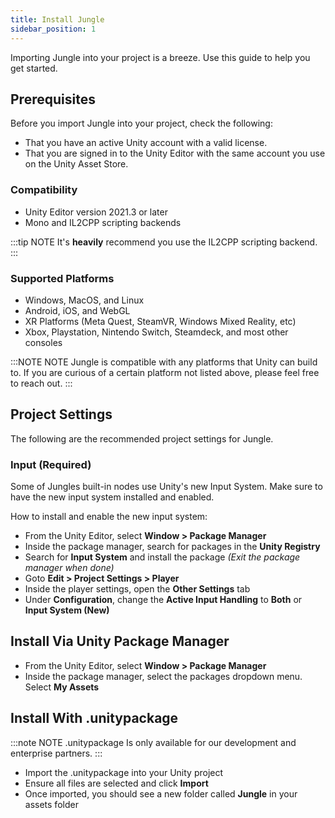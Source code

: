 ```yaml
---
title: Install Jungle
sidebar_position: 1
---
```


Importing Jungle into your project is a breeze. Use this guide to help you get started.

## Prerequisites

Before you import Jungle into your project, check the following:
- That you have an active Unity account with a valid license.
- That you are signed in to the Unity Editor with the same account you use on the Unity Asset Store.

### Compatibility

- Unity Editor version 2021.3 or later
- Mono and IL2CPP scripting backends

:::tip NOTE
It's **heavily** recommend you use the IL2CPP scripting backend.
:::

### Supported Platforms

- Windows, MacOS, and Linux
- Android, iOS, and WebGL
- XR Platforms (Meta Quest, SteamVR, Windows Mixed Reality, etc)
- Xbox, Playstation, Nintendo Switch, Steamdeck, and most other consoles

:::NOTE NOTE
Jungle is compatible with any platforms that Unity can build to. If you are curious of a certain platform not listed
above, please feel free to reach out.
:::

## Project Settings

The following are the recommended project settings for Jungle.

### Input (Required)

Some of Jungles built-in nodes use Unity's new Input System. Make sure to have the new input system installed and enabled.

How to install and enable the new input system:
- From the Unity Editor, select **Window > Package Manager**
- Inside the package manager, search for packages in the **Unity Registry**
- Search for **Input System** and install the package _(Exit the package manager when done)_
- Goto **Edit > Project Settings > Player**
- Inside the player settings, open the **Other Settings** tab
- Under **Configuration**, change the **Active Input Handling** to **Both** or **Input System (New)**

## Install Via Unity Package Manager

- From the Unity Editor, select **Window > Package Manager**
- Inside the package manager, select the packages dropdown menu. Select **My Assets**

## Install With .unitypackage

:::note NOTE
.unitypackage Is only available for our development and enterprise partners. 
:::

- Import the .unitypackage into your Unity project
- Ensure all files are selected and click **Import**
- Once imported, you should see a new folder called **Jungle** in your assets folder
